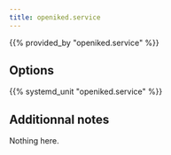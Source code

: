 ```yaml
---
title: openiked.service
---
```


{{% provided_by "openiked.service" %}}

## Options

{{% systemd_unit "openiked.service" %}}

## Additionnal notes

Nothing here.